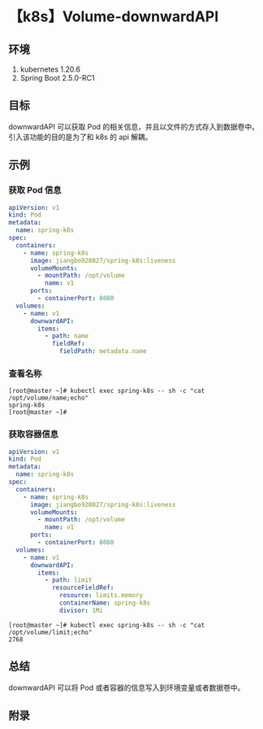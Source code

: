 # 【k8s】Volume-downwardAPI

## 环境

1. kubernetes 1.20.6
2. Spring Boot 2.5.0-RC1

## 目标

downwardAPI 可以获取 Pod 的相关信息，并且以文件的方式存入到数据卷中。
引入该功能的目的是为了和 k8s 的 api 解耦。

## 示例

### 获取 Pod 信息

```yaml
apiVersion: v1
kind: Pod
metadata:
  name: spring-k8s
spec:
  containers:
    - name: spring-k8s
      image: jiangbo920827/spring-k8s:liveness
      volumeMounts:
        - mountPath: /opt/volume
          name: v1
      ports:
        - containerPort: 8080
  volumes:
    - name: v1
      downwardAPI:
        items:
          - path: name
            fieldRef:
              fieldPath: metadata.name
```

### 查看名称

```
[root@master ~]# kubectl exec spring-k8s -- sh -c "cat /opt/volume/name;echo"
spring-k8s
[root@master ~]#
```

### 获取容器信息

```yaml
apiVersion: v1
kind: Pod
metadata:
  name: spring-k8s
spec:
  containers:
    - name: spring-k8s
      image: jiangbo920827/spring-k8s:liveness
      volumeMounts:
        - mountPath: /opt/volume
          name: v1
      ports:
        - containerPort: 8080
  volumes:
    - name: v1
      downwardAPI:
        items:
          - path: limit
            resourceFieldRef:
              resource: limits.memory
              containerName: spring-k8s
              divisor: 1Mi
```

```
[root@master ~]# kubectl exec spring-k8s -- sh -c "cat /opt/volume/limit;echo"
2768
```

## 总结

downwardAPI 可以将 Pod 或者容器的信息写入到环境变量或者数据卷中。

## 附录
